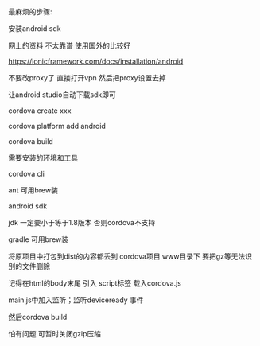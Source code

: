最麻烦的步骤:



安装android sdk



网上的资料 不太靠谱 使用国外的比较好

<https://ionicframework.com/docs/installation/android>



不要改proxy了 直接打开vpn 然后把proxy设置去掉

让android studio自动下载sdk即可



cordova create xxx



cordova platform add android



cordova build



需要安装的环境和工具



cordova cli

ant 可用brew装

android sdk

jdk 一定要小于等于1.8版本 否则cordova不支持

gradle 可用brew装



将原项目中打包到dist的内容都丢到 cordova项目 www目录下 要把gz等无法识别的文件删除

记得在html的body末尾 引入 script标签 载入cordova.js

main.js中加入监听；监听deviceready 事件



然后cordova build



怕有问题 可暂时关闭gzip压缩